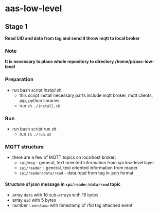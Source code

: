 # aas-low-level

## Stage 1
**Read UID and data from tag and send it throw mqtt to local broker**
### Note
**It is necessary to place whole repository to directory /home/pi/aas-low-level**
### Preparation
* run bash script _install.sh_
    * this script install necessary parts include mqtt broker, mqtt clients, pip, python libraries
    * run `sh ./install.sh`
### Run
* run bash script _run.sh_
    * run `sh ./run.sh`

### MQTT structure
* there are a few of MQTT topics on localhost broker:
    * `spi/msg` - general, text oriented information from spi low-level layer
    * `spi/reader` - general, text oriented information from reader
    * `spi/reader/data/read` - data read from tag in json format
#### Structure of _json_ message in `spi/reader/data/read` topic
* array `data` with 16 sub-arrays with 16 bytes
* array `uid` with 5 bytes
* number `timestamp` with timestamp of rfid tag attached event
